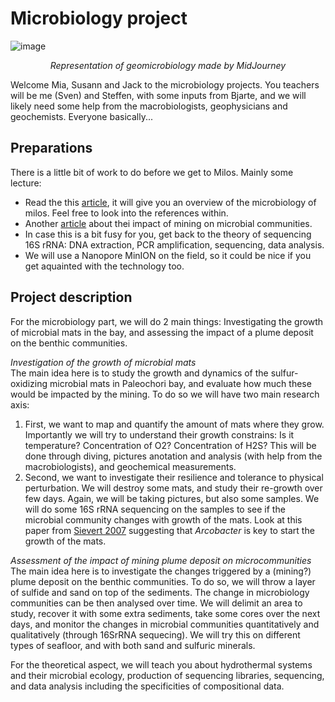 # Microbiology project
![image](https://github.com/MeinzBeur/MilosSummerSchool2023/assets/43003903/bb21488b-38c1-4267-9855-62d0edfea197)
<p align="center">
  <i>Representation of geomicrobiology made by MidJourney</i>
</p>

Welcome Mia, Susann and Jack to the microbiology projects. You teachers will be me (Sven) and Steffen, with some inputs from Bjarte, and we will likely need some help from the macrobiologists, geophysicians and geochemists. Everyone basically...

## Preparations
There is a little bit of work to do before we get to Milos. Mainly some lecture:
- Read the this [article](https://www.frontiersin.org/articles/10.3389/fmicb.2022.1060168/full), it will give you an overview of the microbiology of milos. Feel free to look into the references within.
- Another [article](https://aslopubs.onlinelibrary.wiley.com/doi/full/10.1002/lno.11403) about thei impact of mining on microbial communities.
- In case this is a bit fusy for you, get back to the theory of sequencing 16S rRNA: DNA extraction, PCR amplification, sequencing, data analysis.
- We will use a Nanopore MinION on the field, so it could be nice if you get aquainted with the technology too.

## Project description
For the microbiology part, we will do 2 main things: Investigating the growth of microbial mats in the bay, and assessing the impact of a plume deposit on the benthic communities.

_Investigation of the growth of microbial mats_  
The main idea here is to study the growth and dynamics of the sulfur-oxidizing microbial mats in Paleochori bay, and evaluate how much these would be impacted by the mining. To do so we will have two main research axis:
1. First, we want to map and quantify the amount of mats where they grow. Importantly we will try to understand their growth constrains: Is it temperature? Concentration of O2? Concentration of H2S? This will be done through diving, pictures anotation and analysis (with help from the macrobiologists), and geochemical measurements.
2. Second, we want to investigate their resilience and tolerance to physical perturbation. We will destroy some mats, and study their re-growth over few days. Again, we will be taking pictures, but also some samples. We will do some 16S rRNA sequencing on the samples to see if the microbial community changes with growth of the mats. Look at this paper from [Sievert 2007](https://ami-journals.onlinelibrary.wiley.com/doi/10.1111/j.1462-2920.2006.01156.x) suggesting that _Arcobacter_ is key to start the growth of the mats.

_Assessment of the impact of mining plume deposit on microcommunities_  
The main idea here is to investigate the changes triggered by a (mining?) plume deposit on the benthic communities. To do so, we will throw a layer of sulfide and sand on top of the sediments. The change in microbiology communities can be then analysed over time. 
We will delimit an area to study, recover it with some extra sediments, take some cores over the next days, and monitor the changes in microbial communities quantitatively and qualitatively (through 16SrRNA sequecing). We will try this on different types of seafloor, and with both sand and sulfuric minerals.

For the theoretical aspect, we will teach you about hydrothermal systems and their microbial ecology, production of sequencing libraries, sequencing, and data analysis including the specificities of compositional data.
